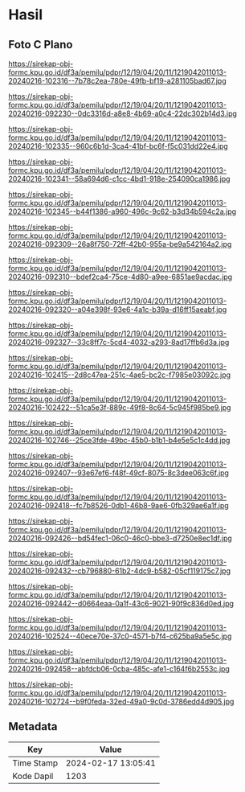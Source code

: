 # Hasil

## Foto C Plano

https://sirekap-obj-formc.kpu.go.id/df3a/pemilu/pdpr/12/19/04/20/11/1219042011013-20240216-102316--7b78c2ea-780e-49fb-bf19-a281105bad67.jpg

https://sirekap-obj-formc.kpu.go.id/df3a/pemilu/pdpr/12/19/04/20/11/1219042011013-20240216-092230--0dc3316d-a8e8-4b69-a0c4-22dc302b14d3.jpg

https://sirekap-obj-formc.kpu.go.id/df3a/pemilu/pdpr/12/19/04/20/11/1219042011013-20240216-102335--960c6b1d-3ca4-41bf-bc6f-f5c031dd22e4.jpg

https://sirekap-obj-formc.kpu.go.id/df3a/pemilu/pdpr/12/19/04/20/11/1219042011013-20240216-102341--58a694d6-c1cc-4bd1-918e-254090ca1986.jpg

https://sirekap-obj-formc.kpu.go.id/df3a/pemilu/pdpr/12/19/04/20/11/1219042011013-20240216-102345--b44f1386-a960-496c-9c62-b3d34b594c2a.jpg

https://sirekap-obj-formc.kpu.go.id/df3a/pemilu/pdpr/12/19/04/20/11/1219042011013-20240216-092309--26a8f750-72ff-42b0-955a-be9a542164a2.jpg

https://sirekap-obj-formc.kpu.go.id/df3a/pemilu/pdpr/12/19/04/20/11/1219042011013-20240216-092310--bdef2ca4-75ce-4d80-a9ee-6851ae9acdac.jpg

https://sirekap-obj-formc.kpu.go.id/df3a/pemilu/pdpr/12/19/04/20/11/1219042011013-20240216-092320--a04e398f-93e6-4a1c-b39a-d16ff15aeabf.jpg

https://sirekap-obj-formc.kpu.go.id/df3a/pemilu/pdpr/12/19/04/20/11/1219042011013-20240216-092327--33c8ff7c-5cd4-4032-a293-8ad17ffb6d3a.jpg

https://sirekap-obj-formc.kpu.go.id/df3a/pemilu/pdpr/12/19/04/20/11/1219042011013-20240216-102415--2d8c47ea-251c-4ae5-bc2c-f7985e03092c.jpg

https://sirekap-obj-formc.kpu.go.id/df3a/pemilu/pdpr/12/19/04/20/11/1219042011013-20240216-102422--51ca5e3f-889c-49f8-8c64-5c945f985be9.jpg

https://sirekap-obj-formc.kpu.go.id/df3a/pemilu/pdpr/12/19/04/20/11/1219042011013-20240216-102746--25ce3fde-49bc-45b0-b1b1-b4e5e5c1c4dd.jpg

https://sirekap-obj-formc.kpu.go.id/df3a/pemilu/pdpr/12/19/04/20/11/1219042011013-20240216-092407--93e67ef6-f48f-49cf-8075-8c3dee063c6f.jpg

https://sirekap-obj-formc.kpu.go.id/df3a/pemilu/pdpr/12/19/04/20/11/1219042011013-20240216-092418--fc7b8526-0db1-46b8-9ae6-0fb329ae6a1f.jpg

https://sirekap-obj-formc.kpu.go.id/df3a/pemilu/pdpr/12/19/04/20/11/1219042011013-20240216-092426--bd54fec1-06c0-46c0-bbe3-d7250e8ec1df.jpg

https://sirekap-obj-formc.kpu.go.id/df3a/pemilu/pdpr/12/19/04/20/11/1219042011013-20240216-092432--cb796880-61b2-4dc9-b582-05cf119175c7.jpg

https://sirekap-obj-formc.kpu.go.id/df3a/pemilu/pdpr/12/19/04/20/11/1219042011013-20240216-092442--d0664eaa-0a1f-43c6-9021-90f9c836d0ed.jpg

https://sirekap-obj-formc.kpu.go.id/df3a/pemilu/pdpr/12/19/04/20/11/1219042011013-20240216-102524--40ece70e-37c0-4571-b7f4-c625ba9a5e5c.jpg

https://sirekap-obj-formc.kpu.go.id/df3a/pemilu/pdpr/12/19/04/20/11/1219042011013-20240216-092458--abfdcb06-0cba-485c-afe1-c164f6b2553c.jpg

https://sirekap-obj-formc.kpu.go.id/df3a/pemilu/pdpr/12/19/04/20/11/1219042011013-20240216-102724--b9f0feda-32ed-49a0-9c0d-3786edd4d905.jpg


## Metadata

| Key        | Value               |
| ---------- | ------------------- |
| Time Stamp | 2024-02-17 13:05:41 |
| Kode Dapil | 1203                |



